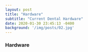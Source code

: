 ```yaml
---
layout: post
title: "Hardware"
subtitle: "Current Dental Hardware"
date: 2020-01-30 23:45:13 -0400
background: '/img/posts/02.jpg'
---
```


### Hardware